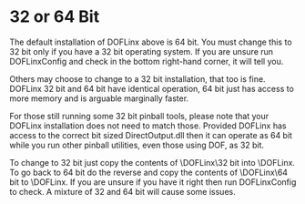 # 32 or 64 Bit

The default installation of DOFLinx above is 64 bit.  You must change this to 32 bit only if you have a 32 bit operating system.  If you are unsure run DOFLinxConfig and check in the bottom right-hand corner, it will tell you.

Others may choose to change to a 32 bit installation, that too is fine.  DOFLinx 32 bit and 64 bit have identical operation, 64 bit just has access to more memory and is arguable marginally faster.

For those still running some 32 bit pinball tools, please note that your DOFLinx installation does not need to match those.  Provided DOFLinx has access to the correct bit sized DirectOutput.dll then it can operate as 64 bit while you run other pinball utilities, even those using DOF, as 32 bit.

To change to 32 bit just copy the contents of \DOFLinx\32 bit into \DOFLinx.  To go back to 64 bit do the reverse and copy the contents of \DOFLinx\64 bit to \DOFLinx.  If you are unsure if you have it right then run DOFLinxConfig to check.  A mixture of 32 and 64 bit will cause some issues.
